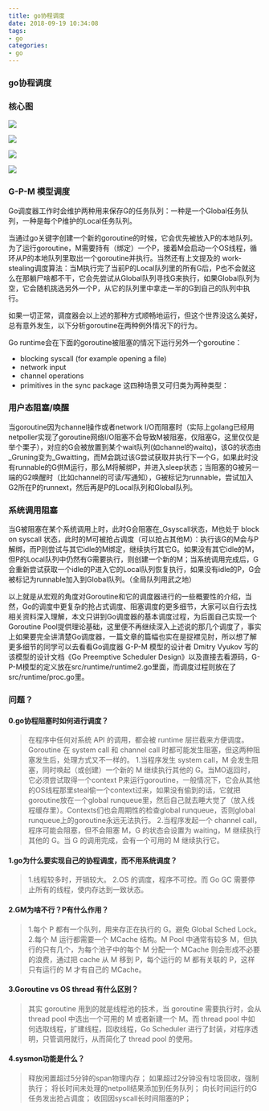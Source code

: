 ```yaml
---
title: go协程调度
date: 2018-09-19 10:34:08
tags:
- go
categories: 
- go
---
```


### go协程调度

### 核心图
![](https://ws1.sinaimg.cn/large/e5320b2aly1fvenffzk2mj20lu0izq74.jpg)

![](https://ws1.sinaimg.cn/large/e5320b2aly1fvenfxq3kpj20io0ao0w1.jpg)

![](https://ws1.sinaimg.cn/large/e5320b2aly1fv6vtv5mjxj20fa0b4myk.jpg)

![](https://ws1.sinaimg.cn/large/e5320b2aly1fv6vuds7fjj20zk0mxdgx.jpg)
### G-P-M 模型调度
Go调度器工作时会维护两种用来保存G的任务队列：一种是一个Global任务队列，一种是每个P维护的Local任务队列。

当通过go关键字创建一个新的goroutine的时候，它会优先被放入P的本地队列。为了运行goroutine，M需要持有（绑定）一个P，接着M会启动一个OS线程，循环从P的本地队列里取出一个goroutine并执行。当然还有上文提及的 work-stealing调度算法：当M执行完了当前P的Local队列里的所有G后，P也不会就这么在那躺尸啥都不干，它会先尝试从Global队列寻找G来执行，如果Global队列为空，它会随机挑选另外一个P，从它的队列里中拿走一半的G到自己的队列中执行。

如果一切正常，调度器会以上述的那种方式顺畅地运行，但这个世界没这么美好，总有意外发生，以下分析goroutine在两种例外情况下的行为。

Go runtime会在下面的goroutine被阻塞的情况下运行另外一个goroutine：

- blocking syscall (for example opening a file)
- network input
- channel operations
- primitives in the sync package
这四种场景又可归类为两种类型：

### 用户态阻塞/唤醒
当goroutine因为channel操作或者network I/O而阻塞时（实际上golang已经用netpoller实现了goroutine网络I/O阻塞不会导致M被阻塞，仅阻塞G，这里仅仅是举个栗子），对应的G会被放置到某个wait队列(如channel的waitq)，该G的状态由_Gruning变为_Gwaitting，而M会跳过该G尝试获取并执行下一个G，如果此时没有runnable的G供M运行，那么M将解绑P，并进入sleep状态；当阻塞的G被另一端的G2唤醒时（比如channel的可读/写通知），G被标记为runnable，尝试加入G2所在P的runnext，然后再是P的Local队列和Global队列。

### 系统调用阻塞
当G被阻塞在某个系统调用上时，此时G会阻塞在_Gsyscall状态，M也处于 block on syscall 状态，此时的M可被抢占调度（可以抢占其他M）：执行该G的M会与P解绑，而P则尝试与其它idle的M绑定，继续执行其它G。如果没有其它idle的M，但P的Local队列中仍然有G需要执行，则创建一个新的M；当系统调用完成后，G会重新尝试获取一个idle的P进入它的Local队列恢复执行，如果没有idle的P，G会被标记为runnable加入到Global队列。（全局队列用武之地）

以上就是从宏观的角度对Goroutine和它的调度器进行的一些概要性的介绍，当然，Go的调度中更复杂的抢占式调度、阻塞调度的更多细节，大家可以自行去找相关资料深入理解，本文只讲到Go调度器的基本调度过程，为后面自己实现一个Goroutine Pool提供理论基础，这里便不再继续深入上述说的那几个调度了，事实上如果要完全讲清楚Go调度器，一篇文章的篇幅也实在是捉襟见肘，所以想了解更多细节的同学可以去看看Go调度器 G-P-M 模型的设计者 Dmitry Vyukov 写的该模型的设计文档《Go Preemptive Scheduler Design》以及直接去看源码，G-P-M模型的定义放在src/runtime/runtime2.go里面，而调度过程则放在了src/runtime/proc.go里。


### 问题？
#### 0.go协程阻塞时如何进行调度？
> 在程序中任何对系统 API 的调用，都会被 runtime 层拦截来方便调度。
> Goroutine 在 system call 和 channel call 时都可能发生阻塞，但这两种阻塞发生后，处理方式又不一样的。
> 1.当程序发生 system call，M 会发生阻塞，同时唤起（或创建）一个新的 M 继续执行其他的 G。当MO返回时，它必须尝试取得一个context P来运行goroutine，一般情况下，它会从其他的OS线程那里steal偷一个context过来，如果没有偷到的话，它就把goroutine放在一个global runqueue里，然后自己就去睡大觉了（放入线程缓存里）。Contexts们也会周期性的检查global runqueue，否则global runqueue上的goroutine永远无法执行。
> 2.当程序发起一个 channel call，程序可能会阻塞，但不会阻塞 M，G 的状态会设置为 waiting，M 继续执行其他的 G。当 G 的调用完成，会有一个可用的 M 继续执行它。




#### 1.go为什么要实现自己的协程调度，而不用系统调度？
> 1.线程较多时，开销较大。
> 2.OS 的调度，程序不可控。而 Go GC 需要停止所有的线程，使内存达到一致状态。

#### 2.GM为啥不行？P有什么作用？
> 1.每个 P 都有一个队列，用来存正在执行的 G。避免 Global Sched Lock。
> 2.每个 M 运行都需要一个 MCache 结构。M Pool 中通常有较多 M，但执行的只有几个，为每个池子中的每个 M 分配一个 MCache 则会形成不必要的浪费，通过把 cache 从 M 移到 P，每个运行的 M 都有关联的 P，这样只有运行的 M 才有自己的 MCache。

#### 3.Goroutine vs OS thread 有什么区别？
> 其实 goroutine 用到的就是线程池的技术，当 goroutine 需要执行时，会从 thread pool 中选出一个可用的 M 或者新建一个 M。而 thread pool 中如何选取线程，扩建线程，回收线程，Go Scheduler 进行了封装，对程序透明，只管调用就行，从而简化了 thread pool 的使用。


#### 4.sysmon功能是什么？

>释放闲置超过5分钟的span物理内存；
>如果超过2分钟没有垃圾回收，强制执行；
>将长时间未处理的netpoll结果添加到任务队列；
>向长时间运行的G任务发出抢占调度；
>收回因syscall长时间阻塞的P；